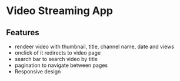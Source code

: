 # Video Streaming App

## Features
- rendeer video with thumbnail, title, channel name, date and views
- onclick of it redirects to video page
- search bar to search video by title
- pagination to navigate between pages
- Responsive design
